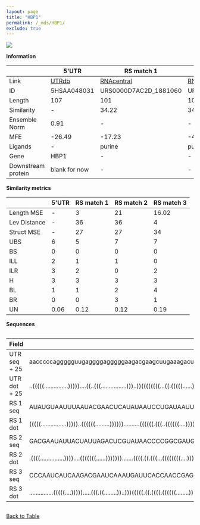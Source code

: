 ```yaml
---
layout: page
title: "HBP1"
permalink: /_mds/HBP1/
exclude: true
---
```




![](../../alns_9.28.22/aln_5HSAA048031_0.972.png?raw=true)


**Information**

| | 5'UTR       | RS match 1   | RS match 2  | RS match 3 |
| ---- | ----------- | ----------- | ----------- | ----------- |
| Link | <a href="http://utrdb.ba.itb.cnr.it/getutr/5HSAA048031/1" target="_blank" rel="noopener noreferrer">UTRdb</a>   | <a href="https://rnacentral.org/rna/URS0000D7AC2D/1881060" target="_blank" rel="noopener noreferrer">RNAcentral</a>     |<a href="https://rnacentral.org/rna/URS0000ABA971/264732" target="_blank" rel="noopener noreferrer">RNAcentral</a>  | <a href="https://rnacentral.org/rna/URS0000DAD15D/1450526" target="_blank" rel="noopener noreferrer">RNAcentral</a>   |
| ID | 5HSAA048031     | URS0000D7AC2D_1881060     | URS0000ABA971_264732     | URS0000DAD15D_1450526     |
| Length | 107     |  101    | 101   |  105    |
| Similarity | - | 34.22 | 34.31 | 34.88 |
| Ensemble Norm | 0.91 | - | - | - |
| MFE | -26.49 | -17.23 | -43.74 | -16.10 |
| Ligands | - | purine | purine | SAM |
| Gene | HBP1 | - | - | - |
| Downstream protein | blank for now    |    -    | -  | - |


**Similarity metrics**

| | 5'UTR       | RS match 1   | RS match 2  | RS match 3 |
| ---- | ----------- | ----------- | ----------- | ----------- |
| Length MSE | - | 3 | 21 | 16.02 |
| Lev Distance | - | 36 | 36 | 4 |
| Struct MSE | - | 27 | 27 | 34 |
| UBS| 6 | 5 | 7 | 7 |
| BS | 0 | 0 | 0 | 0 |
| ILL | 2 | 1 | 1 | 0 |
| ILR | 3 | 2 | 0 | 2 |
| H | 3 | 3 | 3 | 3 |
| BL | 1 | 1 | 2 | 4 |
| BR | 0 | 0 | 3 | 1 |
| UN | 0.06 | 0.12 | 0.12 | 0.19 |

**Sequences**


<div style="overflow-x:auto;">

<table>
<colgroup>
<col width="30%" />
<col width="70%" />
</colgroup>
<thead>
<tr class="header">
<th>Field</th>
<th>Description</th>
</tr>
</thead>
<tbody>
<tr>
<td markdown="span">UTR seq + 25 </td>
<td markdown="span"> aacccccaggggguugaggggagggggaagacgaagcuugaaagacuugguaauggcgacggguuugucagagcaccauaacATGGTGTGGGAAGTGAAGACAAATC </td>
</tr>
<tr>
<td markdown="span">UTR dot + 25  </td>
<td markdown="span"> ..(((((...............)))))....((..(((................)))..))((((((((...((.(((((......)))))...))...))))))))
</td>
</tr>


<tr>
<td markdown="span">RS 1 seq </td>
<td markdown="span"> AUAUGUAAUUUAAUACGAACUCAUAUAAUCCUGAUAAUUUGGUUCGGGAGUUUCUACGAAGCGGCCUUAACUGCUUAGCUAUGAGUGAAUAAUUUGCUGUU
</td>
</tr>


<tr>
<td markdown="span">RS 1 dot </td>
<td markdown="span"> (((((................)))))..((((((.........))))))..........((((((.(((..((((((....))))))..)))...))))))
</td>
</tr>


<tr>
<td markdown="span">RS 2 seq </td>
<td markdown="span"> GACGAAUAUUACUAUUAGACUCGUAUAACCCCGGCGAUGGGGCCGGGGGUCUCUACCAGGUGACCGGAAUCACCUCGGCUACGAGGGUGAGCGGCAGCUGG
</td>
</tr>


<tr>
<td markdown="span">RS 2 dot </td>
<td markdown="span"> .((((...............))))....(((((((......))))))).......((((.((.(((...((((((((....))))).))).))))).))))
</td>
</tr>


<tr>
<td markdown="span">RS 3 seq </td>
<td markdown="span"> CCCAAUCAUCAAGACGAAUCAAAUGAUUCACCAACCGAGAUUUAACAUUCCACGGUGGUUUACGAUGAGCUUAUUAACCUUAAGAUAAGAAAAUUAUGUUAGCCA
</td>
</tr>


<tr>
<td markdown="span">RS 3 dot </td>
<td markdown="span"> ...............(((((....))))).....(((.((........))..)))(((((.((.((((.((((((........))))))....)))))).)))))
</td>
</tr>

</tbody>
</table>


</div>


[Back to Table](../../display)
